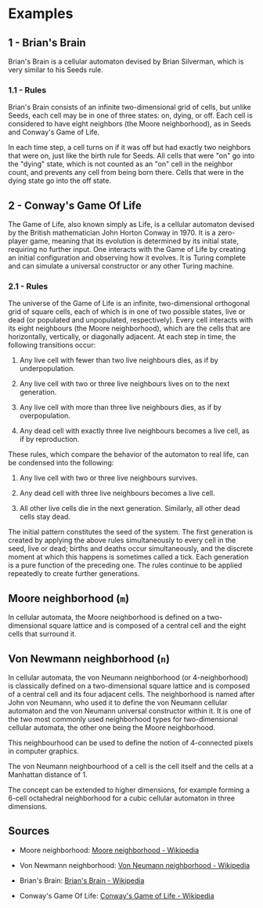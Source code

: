 # Examples

## 1 - Brian's Brain

Brian's Brain is a cellular automaton devised by Brian Silverman, which is very similar to his Seeds rule.

### 1.1 - Rules

Brian's Brain consists of an infinite two-dimensional grid of cells, but unlike Seeds, each cell may be in one of three states: on, dying, or off. Each cell is considered to have eight neighbors (the Moore neighborhood), as in Seeds and Conway's Game of Life.

In each time step, a cell turns on if it was off but had exactly two neighbors that were on, just like the birth rule for Seeds. All cells that were "on" go into the "dying" state, which is not counted as an "on" cell in the neighbor count, and prevents any cell from being born there. Cells that were in the dying state go into the off state.

## 2 - Conway's Game Of Life

The Game of Life, also known simply as Life, is a cellular automaton devised by the British mathematician John Horton Conway in 1970. It is a zero-player game, meaning that its evolution is determined by its initial state, requiring no further input. One interacts with the Game of Life by creating an initial configuration and observing how it evolves. It is Turing complete and can simulate a universal constructor or any other Turing machine.

### 2.1 - Rules

The universe of the Game of Life is an infinite, two-dimensional orthogonal grid of square cells, each of which is in one of two possible states, live or dead (or populated and unpopulated, respectively). Every cell interacts with its eight neighbours (the Moore neighborhood), which are the cells that are horizontally, vertically, or diagonally adjacent. At each step in time, the following transitions occur:

1) Any live cell with fewer than two live neighbours dies, as if by underpopulation.

2) Any live cell with two or three live neighbours lives on to the next generation.

3) Any live cell with more than three live neighbours dies, as if by overpopulation.

4) Any dead cell with exactly three live neighbours becomes a live cell, as if by reproduction.

These rules, which compare the behavior of the automaton to real life, can be condensed into the following:

1) Any live cell with two or three live neighbours survives.

2) Any dead cell with three live neighbours becomes a live cell.

3) All other live cells die in the next generation. Similarly, all other dead cells stay dead.

The initial pattern constitutes the seed of the system. The first generation is created by applying the above rules simultaneously to every cell in the seed, live or dead; births and deaths occur simultaneously, and the discrete moment at which this happens is sometimes called a tick. Each generation is a pure function of the preceding one. The rules continue to be applied repeatedly to create further generations.

## Moore neighborhood (`m`)

In cellular automata, the Moore neighborhood is defined on a two-dimensional square lattice and is composed of a central cell and the eight cells that surround it.

## Von Newmann neighborhood (`n`)

In cellular automata, the von Neumann neighborhood (or 4-neighborhood) is classically defined on a two-dimensional square lattice and is composed of a central cell and its four adjacent cells. The neighborhood is named after John von Neumann, who used it to define the von Neumann cellular automaton and the von Neumann universal constructor within it. It is one of the two most commonly used neighborhood types for two-dimensional cellular automata, the other one being the Moore neighborhood.

This neighbourhood can be used to define the notion of 4-connected pixels in computer graphics.

The von Neumann neighbourhood of a cell is the cell itself and the cells at a Manhattan distance of 1.

The concept can be extended to higher dimensions, for example forming a 6-cell octahedral neighborhood for a cubic cellular automaton in three dimensions.

## Sources

- Moore neighborhood: [Moore neighborhood - Wikipedia](https://en.wikipedia.org/wiki/Moore_neighborhood)

- Von Newmann neighborhood: [Von Neumann neighborhood - Wikipedia](https://en.wikipedia.org/wiki/Von_Neumann_neighborhood)

- Brian's Brain: [Brian's Brain - Wikipedia](https://en.wikipedia.org/wiki/Brian's_Brain)

- Conway's Game Of Life: [Conway's Game of Life - Wikipedia](https://en.wikipedia.org/wiki/Conway's_Game_of_Life)
